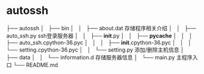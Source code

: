 # autossh

├── autossh
│   ├── bin
│   │   ├── about.dat 存储程序相关介绍
│   │   ├── auto_ssh.py  ssh登录服务器
│   │   ├── __init__.py
│   │   ├── __pycache__
│   │   │   ├── auto_ssh.cpython-36.pyc
│   │   │   ├── __init__.cpython-36.pyc
│   │   │   └── setting.cpython-36.pyc
│   │   └── setting.py  添加/删除主机信息
│   ├── data
│   │   └── information.d 存储服务器信息
│   └── main.py 主程序入口
└── README.md
